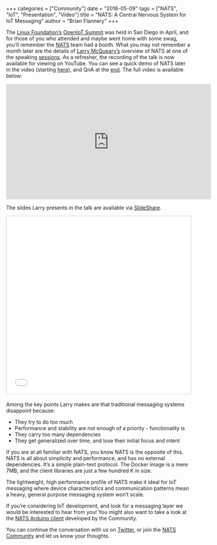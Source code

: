 +++
categories = ["Community"]
date = "2016-05-09"
tags = ["NATS", "IoT", "Presentation", "Video"]
title = "NATS: A Central Nervous System for IoT Messaging"
author = "Brian Flannery"
+++

The [Linux Foundation’s](https://twitter.com/linuxfoundation) [OpenIoT Summit](https://events.linuxfoundation.org/events/openiot-summit/program/about) was held in San Diego in April, and for those of you who attended and maybe went home with some swag, you’ll remember the [NATS](https://www.nats.io) team had a booth. What you may not remember a month later are the details of [Larry McQueary’s](https://github.com/mcqueary) overview of NATS at one of the speaking [sessions](https://sched.co/6DBE). As a refresher, the recording of the talk is now available for viewing on YouTube. You can see a quick demo of NATS later in the video (starting [here](https://youtu.be/6uPopWEdldU?t=32m42s)), and QnA at the [end](https://youtu.be/6uPopWEdldU?t=38m30s). The full video is available below:

<div class="embed-responsive embed-responsive-16by9">
  <iframe width="560" height="315" src="https://www.youtube.com/embed/6uPopWEdldU" frameborder="0" allowfullscreen></iframe>
</div>

The slides Larry presents in the talk are available via [SlideShare](https://www.slideshare.net/Apcera/nats-a-central-nervous-system-for-iot-messaging-larry-mcqueary).

<iframe src="//www.slideshare.net/slideshow/embed_code/key/8ASh85n4erfhQa" width="595" height="485" frameborder="0" marginwidth="0" marginheight="0" scrolling="no" style="border:1px solid #CCC; border-width:1px; margin-bottom:5px; max-width: 100%;" allowfullscreen></iframe>

Among the key points Larry makes are that traditional messaging systems disappoint because:

* They try to do too much
* Performance and stability are not enough of a priority - functionality is
* They carry too many dependencies
* They get generalized over time, and lose their initial focus and intent

If you are at all familiar with NATS, you know NATS is the opposite of this. NATS is all about simplicity and performance, and has no external dependencies. It’s a simple plain-text protocol. The Docker image is a mere 7MB, and the client libraries are just a few hundred K in size.

The lightweight, high performance profile of NATS make it ideal for IoT messaging where device characteristics and communication patterns mean a heavy, general purpose messaging system won’t scale.

If you’re considering IoT development, and look for a messaging layer we would be interested to hear from you! You might also want to take a look at the [NATS Arduino client](https://nats.io/download/joshglendenning/arduino-nats/) developed by the Community.

You can continue the conversation with us on [Twitter](https://twitter.com/nats_io), or join the [NATS Community](https://nats.io/community/) and let us know your thoughts.
